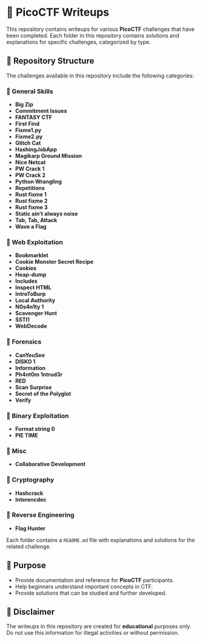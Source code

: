 # 📌 PicoCTF Writeups

This repository contains writeups for various **PicoCTF** challenges that have been completed. Each folder in this repository contains solutions and explanations for specific challenges, categorized by type.

## 📂 Repository Structure

The challenges available in this repository include the following categories:

### 🔹 General Skills
- **Big Zip**
- **Commitment Issues**
- **FANTASY CTF**
- **First Find**
- **Fixme1.py**
- **Fixme2.py**
- **Glitch Cat**
- **HashingJobApp**
- **Magikarp Ground Mission**
- **Nice Netcat**
- **PW Crack 1**
- **PW Crack 2**
- **Python Wrangling**
- **Repetitions**
- **Rust fixme 1**
- **Rust fixme 2**
- **Rust fixme 3**
- **Static ain't always noise**
- **Tab, Tab, Attack**
- **Wave a Flag**

### 🔹 Web Exploitation
- **Bookmarklet**
- **Cookie Monster Secret Recipe**
- **Cookies**
- **Heap-dump**
- **Includes**
- **Inspect HTML**
- **IntroToBurp**
- **Local Authority**
- **N0s4n1ty 1**
- **Scavenger Hunt**
- **SSTI1**
- **WebDecode**

### 🔹 Forensics
- **CanYouSee**
- **DISKO 1**
- **Information**
- **Ph4nt0m 1ntrud3r**
- **RED**
- **Scan Surprise**
- **Secret of the Polyglot**
- **Verify**

### 🔹 Binary Exploitation
- **Format string 0**
- **PIE TIME**

### 🔹 Misc
- **Collaborative Development**  

### 🔹 Cryptography
- **Hashcrack**
- **Interencdec**  

### 🔹 Reverse Engineering
- **Flag Hunter** 

Each folder contains a `README.md` file with explanations and solutions for the related challenge.

## 🚀 Purpose
- Provide documentation and reference for **PicoCTF** participants.
- Help beginners understand important concepts in CTF.
- Provide solutions that can be studied and further developed.

## 📜 Disclaimer
The writeups in this repository are created for **educational** purposes only. Do not use this information for illegal activities or without permission.